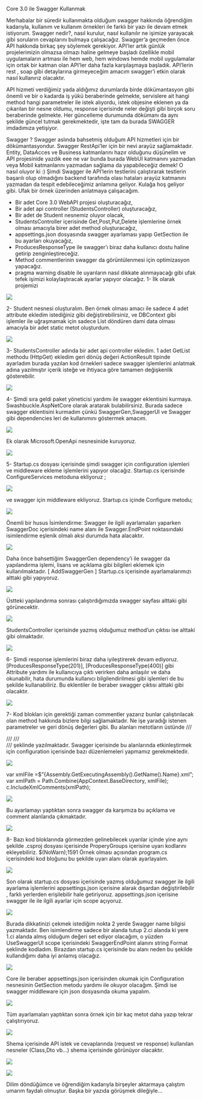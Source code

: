 Core 3.0 ile Swagger Kullanmak

Merhabalar bir süredir kullanmakta olduğum swagger hakkında öğrendiğim kadarıyla, kullanım ve kullanım örnekleri ile farklı bir yazı ile devam etmek istiyorum. Swagger nedir?, nasıl kurulur, nasıl kullanılır ne işimize yarayacak gibi soruların cevaplarını bulmaya çalışacağız.
Swagger’a geçmeden önce API hakkında birkaç şey söylemek gerekiyor. API’ler artık günlük projelerimizin olmazsa olmazı haline gelmeye başladı özellikle mobil uygulamaların artması ile hem web, hem windows hemde mobil uygulamalar için ortak bir katman olan API’ler daha fazla karşılaşmaya başladık. API’lerin rest , soap gibi detaylarına girmeyeceğim amacım swagger’i etkin olarak nasıl kullanırız olacaktır.

API hizmeti verdiğimiz yada aldığımız durumlarda birde dökümantasyon gibi önemli ve bir o kadarda iş yükü beraberinde gelmekte, servislere ait hangi method hangi parametreler ile istek alıyordu, istek objesine eklenen ya da çıkarılan bir nesne oldumu, response içerisinde neler değişti gibi birçok soru beraberinde gelmekte. Her güncelleme durumunda dökümanı da aynı şekilde güncel tutmak gerekmektedir, işte tam da burada SWAGGER imdadımıza yetişiyor.

Swagger ?
Swagger aslında bahsetmiş olduğum API hizmetleri için bir dökümantasyondur. Swagger RestApi’ler için bir nevi arayüz sağlamaktadır. Entity, DataAcces ve Business katmanlarını hazır olduğunu düşünelim ve API projesinide yazdık eee ne var bunda burada WebUI katmanını yazmadan veya Mobil katmanlarını yazmadan sağlama da yapabileceğiz demek! O nasıl oluyor ki :) Şimdi Swagger ile API’lerin testlerini çalıştırarak testlerin başarılı olup olmadığını backend tarafında olası hataları arayüz katmanını yazmadan da tespit edebileceğimiz anlamına geliyor. Kulağa hoş geliyor gibi.
Ufak bir örnek üzerinden anlatmaya çalışacağım.
* Bir adet Core 3.0 WebAPI projesi oluşturacağız,
* Bir adet api controller (StudentsController) oluşturacağız,
* Bir adet de Student nesnemiz oluyor olacak,
* StudentsController içerisinde Get,Post,Put,Delete işlemlerine örnek olması amacıyla birer adet method oluşturacağız,
* appsettings.json dosyasında swagger ayarlaması yapıp GetSection ile bu ayarları okuyacağız,
* ProducesResponseType ile swagger’ı biraz daha kullanıcı dostu haline getirip zenginleştireceğiz.
* Method commentlerinin swagger da görüntülenmesi için optimizasyon yapacağız.
* pragma warning disable ile uyarıların nasıl dikkate alınmayacağı gibi ufak tefek işimizi kolaylaştıracak ayarlar yapıyor olacağız.
1- İlk olarak projemizi

[![](https://miro.medium.com/max/986/1*yFxf-HzWfTt3u7fPCOtjCg.png)](https://miro.medium.com/max/986/1*yFxf-HzWfTt3u7fPCOtjCg.png)


2- Student nesnesi oluşturalım. Ben örnek olması amacı ile sadece 4 adet attribute ekledim istediğiniz gibi değiştirebilirsiniz, ve DBContext gibi işlemler ile uğraşmamak için sadece List döndüren dami data olması amacıyla bir adet static metot oluşturdum.

[![](https://miro.medium.com/max/447/1*pAlcwFmnzs-ORp1BnYFNFg.png)](https://miro.medium.com/max/447/1*pAlcwFmnzs-ORp1BnYFNFg.png)


3- StudentsController adında bir adet api controller ekledim. 1 adet GetList methodu (HttpGet) ekledim geri dönüş değeri ActionResult tipinde ayarladım burada yazılan kod örnekleri sadece swagger işlemlerini anlatmak adına yazılmıştır içerik isteğe ve ihtiyaca göre tamamen değişkenlik gösterebilir.

[![](https://miro.medium.com/max/385/1*nunCcmBCK-RC1u7gGuXhhg.png)](https://miro.medium.com/max/385/1*nunCcmBCK-RC1u7gGuXhhg.png)

4- Şimdi sıra geldi paket yöneticisi yardımı ile swagger eklentisini kurmaya.
Swashbuckle.AspNetCore olarak aratarak bulabilirsiniz. Burada sadece swagger eklentisini kurmadım çünkü SwaggerGen,SwaggerUI ve Swagger gibi dependencies leri de kullanımını göstermek amacım.

[![](https://miro.medium.com/max/1852/1*_nJNKwfwLKY5gxqVqzGvTA.png)](https://miro.medium.com/max/1852/1*_nJNKwfwLKY5gxqVqzGvTA.png)

Ek olarak Microsoft.OpenApi nesnesinide kuruyoruz.

[![](https://miro.medium.com/max/1357/1*DYIlcM0iiGpkkYA93dN4qg.png)](https://miro.medium.com/max/1357/1*DYIlcM0iiGpkkYA93dN4qg.png)

5- Startup.cs dosyası içerisinde şimdi swagger için configuration işlemleri ve middleware ekleme işlemlerini yapıyor olacağız.
Startup.cs içerisinde ConfigureServices metoduna ekliyoruz ;


[![](https://miro.medium.com/max/558/1*X-Srttz2lb9olTKREwYlvg.png)](https://miro.medium.com/max/558/1*X-Srttz2lb9olTKREwYlvg.png)


ve swagger için middleware ekliyoruz. Startup.cs içinde Configure metodu;

[![](https://miro.medium.com/max/786/1*gOUKvnI0GtKySE6qeHbN5A.png)](https://miro.medium.com/max/786/1*gOUKvnI0GtKySE6qeHbN5A.png)

Önemli bir husus
İsimlendirme: Swagger ile ilgili ayarlamaları yaparken SwaggerDoc içerisindeki name alanı ile Swagger.EndPoint noktasındaki isimlendirme eşlenik olmalı aksi durumda hata alacaktır.

[![](https://miro.medium.com/max/817/1*vY2Pid433ywClgxgomewiA.png)](https://miro.medium.com/max/817/1*vY2Pid433ywClgxgomewiA.png)


Daha önce bahsettiğim SwaggerGen dependency’i ile swagger da yapılandırma işlemi, lisans ve açıklama gibi bilgileri eklemek için kullanılmaktadır. [ AddSwaggerGen ]
Startup.cs içerisinde ayarlamalarımızı alttaki gibi yapıyoruz.

[![](https://miro.medium.com/max/634/1*CwwMDArfXnLzVvlwU5n2Hg.png)](https://miro.medium.com/max/634/1*CwwMDArfXnLzVvlwU5n2Hg.png)

Üstteki yapılandırma sonrası çalıştırdığımızda swagger sayfası alttaki gibi görünecektir.

[![](https://miro.medium.com/max/1025/1*sGw_d1QzHKVWmoKHkeOarQ.png)](https://miro.medium.com/max/1025/1*sGw_d1QzHKVWmoKHkeOarQ.png)

StudentsController içerisinde yazmış olduğumuz method’un çıktısı ise alttaki gibi olmaktadır.

[![](https://miro.medium.com/max/1750/1*UeFVkcJTwcbkTcfCHZZEWw.png)](https://miro.medium.com/max/1750/1*UeFVkcJTwcbkTcfCHZZEWw.png)

6- Şimdi response işlemlerini biraz daha iyileştirerek devam ediyoruz.[ProducesResponseType(201)], [ProducesResponseType(400)] gibi Attribute yardımı ile kullanıcıya çıktı verirken daha anlaşılır ve daha okunabilir, hata durumunda kullanıcı bilgilendirilmesi gibi işlemleri de bu şekilde kullanabiliriz. Bu eklentiler ile beraber swagger çıktısı alttaki gibi olacaktır.

[![](https://miro.medium.com/max/1662/1*wrMXy-LgRLAUWJnzt0ZP8A.png)](https://miro.medium.com/max/1662/1*wrMXy-LgRLAUWJnzt0ZP8A.png)

7- Kod blokları için gerektiği zaman commentler yazarız bunlar çalıştırılacak olan method hakkında bizlere bilgi sağlamaktadır. Ne işe yaradığı istenen parametreler ve geri dönüş değerleri gibi. Bu alanları metotların üstünde
/// <summary>
///
/// </summary>
/// <returns></returns>
şeklinde yazılmaktadır.
Swagger içerisinde bu alanlarında etkinleştirmek için configuration içerisinde bazı düzenlemeleri yapmamız gerekmektedir.

[![](https://miro.medium.com/max/747/1*FVkUxc-y1KczO_wIMCQJzQ.png)](https://miro.medium.com/max/747/1*FVkUxc-y1KczO_wIMCQJzQ.png)

var xmlFile =$”{Assembly.GetExecutingAssembly().GetName().Name}.xml”;
var xmlPath = Path.Combine(AppContext.BaseDirectory, xmlFile);
c.IncludeXmlComments(xmlPath);


[![](https://miro.medium.com/max/1527/1*PwlS44yCdmX4AH2xxdj5_A.png)](https://miro.medium.com/max/1527/1*PwlS44yCdmX4AH2xxdj5_A.png)

Bu ayarlamayı yaptıktan sonra swagger da karşımıza bu açıklama ve comment alanlarıda çıkmaktadır.

[![](https://miro.medium.com/max/1806/1*2dCtCYfcLf2lyNgId6zrJA.png)](https://miro.medium.com/max/1806/1*2dCtCYfcLf2lyNgId6zrJA.png)


8- Bazı kod bloklarında görmezden gelinebilecek uyarılar içinde yine aynı şekilde .csproj dosyası içerisinde ProperyGroups içerisine uyarı kodlarını ekleyebiliriz.
<NoWarn>$(NoWarn);1591</NoWarn>
Örnek olması açısından program.cs içerisindeki kod bloğunu bu şekilde uyarı alanı olarak ayarlayalım.

[![](https://miro.medium.com/max/639/1*lo82pCgo1Rb5CZAsArNWLw.png)](https://miro.medium.com/max/639/1*lo82pCgo1Rb5CZAsArNWLw.png)

Son olarak startup.cs dosyası içerisinde yazmış olduğumuz swagger ile ilgili ayarlama işlemlerini appsettings.json içerisine alarak dışardan değiştirilebilir , farklı yerlerden erişilebilir hale getiriyoruz.
appsettings.json içerisine swagger ile ile ilgili ayarlar için scope açıyoruz.

[![](https://miro.medium.com/max/917/1*Ak-eP2cG4OmXZw-5dOyPSQ.png)](https://miro.medium.com/max/917/1*Ak-eP2cG4OmXZw-5dOyPSQ.png)

Burada dikkatinizi çekmek istediğim nokta 2 yerde Swagger name bilgisi yazmaktadır. Ben isimlendirme sadece bir alanda tutup 2.ci alanda ki yere 1.ci alanda almış olduğum değeri set ediyor olacağım, o yüzden UseSwaggerUI scope içerisindeki SwaggerEndPoint alanını string Format şeklinde kodladım. Birazdan startup.cs içerisinde bu alanı neden bu şekilde kullandığımı daha iyi anlamış olacağız.

[![](https://miro.medium.com/max/907/1*NT-ay39GUkwCXGZ6u392TQ.png)](https://miro.medium.com/max/907/1*NT-ay39GUkwCXGZ6u392TQ.png)


Core ile beraber appsettings.json içerisinden okumak için Configuration nesnesinin GetSection metodu yardımı ile okuyor olacağım.
Şimdi ise swagger middleware için json dosyasında okuma yapalım.

[![](https://miro.medium.com/max/1087/1*BY6fWajcusE6nklIVOtO6A.png)](https://miro.medium.com/max/1087/1*BY6fWajcusE6nklIVOtO6A.png)

Tüm ayarlamaları yaptıktan sonra örnek için bir kaç metot daha yazıp tekrar çalıştırıyoruz.

[![](https://miro.medium.com/max/1190/1*qMFSSh_Cu7EihcIba6tqEw.png)](https://miro.medium.com/max/1190/1*qMFSSh_Cu7EihcIba6tqEw.png)


Shema içerisinde API istek ve cevaplarında (request ve response) kullanılan nesneler (Class,Dto vb…) shema içerisinde görünüyor olacaktır.

[![](https://miro.medium.com/max/1171/1*88VHv8QXvDFKIlWThgEuOg.png)](https://miro.medium.com/max/1171/1*88VHv8QXvDFKIlWThgEuOg.png)

[![](https://miro.medium.com/max/1177/1*n8oKDRV8hpLPrEe27PCyug.png)](https://miro.medium.com/max/1177/1*n8oKDRV8hpLPrEe27PCyug.png)

Dilim döndüğümce ve öğrendiğim kadarıyla birşeyler aktarmaya çalıştım umarım faydalı olmuştur. Başka bir yazıda görüşmek dileğiyle…








